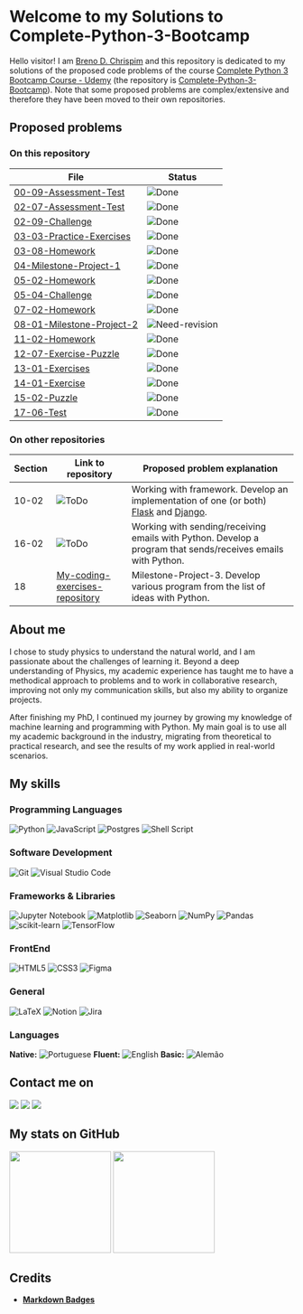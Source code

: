 # Welcome to my Solutions to Complete-Python-3-Bootcamp

Hello visitor! I am [Breno D. Chrispim](https://github.com/DChrispim) and this repository is dedicated to my solutions of the proposed code problems of the course [Complete Python 3 Bootcamp Course - Udemy](https://www.udemy.com/complete-python-bootcamp/?couponCode=COMPLETE_GITHUB) (the repository is [Complete-Python-3-Bootcamp](https://github.com/Pierian-Data/Complete-Python-3-Bootcamp)). Note that some proposed problems are complex/extensive and therefore they have been moved to their own repositories.

## Proposed problems

### On this repository

| File                                                         | Status                                                              |
| ------------------------------------------------------------ | ------------------------------------------------------------------- |
| [00-09-Assessment-Test](00-09-Assessment-Test.ipynb)         | ![Done](https://img.shields.io/badge/Done-green)                    |
| [02-07-Assessment-Test](02-07-Assessment-Test.ipynb)         | ![Done](https://img.shields.io/badge/Done-green)                    |
| [02-09-Challenge](02-09-Challenge.ipynb)                     | ![Done](https://img.shields.io/badge/Done-green)                    |
| [03-03-Practice-Exercises](03-03-Practice-Exercises.ipynb)   | ![Done](https://img.shields.io/badge/Done-green)                    |
| [03-08-Homework](03-08-Homework.ipynb)                       | ![Done](https://img.shields.io/badge/Done-green)                    |
| [04-Milestone-Project-1](04-Milestone-Project-1.ipynb)       | ![Done](https://img.shields.io/badge/Done-green)                    |
| [05-02-Homework](05-02-Homework.ipynb)                       | ![Done](https://img.shields.io/badge/Done-green)                    |
| [05-04-Challenge](05-04-Challenge.ipynb)                     | ![Done](https://img.shields.io/badge/Done-green)                    |
| [07-02-Homework](07-02-Homework.ipynb)                       | ![Done](https://img.shields.io/badge/Done-green)                    |
| [08-01-Milestone-Project-2](08-01-Milestone-Project-2.ipynb) | ![Need-revision](https://img.shields.io/badge/Need%20Revision-blue) |
| [11-02-Homework](11-02-Homework.ipynb)                       | ![Done](https://img.shields.io/badge/Done-green)                    |
| [12-07-Exercise-Puzzle](12-07-Exercise-Puzzle.ipynb)         | ![Done](https://img.shields.io/badge/Done-green)                    |
| [13-01-Exercises](13-01-Exercises.ipynb)                     | ![Done](https://img.shields.io/badge/Done-green)                    |
| [14-01-Exercise](14-01-Exercise.ipynb)                       | ![Done](https://img.shields.io/badge/Done-green)                    |
| [15-02-Puzzle](15-02-Puzzle.ipynb)                           | ![Done](https://img.shields.io/badge/Done-green)                    |
| [17-06-Test](17-06-Test.ipynb)                               | ![Done](https://img.shields.io/badge/Done-green)                    |

### On other repositories

| Section | Link to repository                                                                 | Proposed problem explanation                                                                                                                      |
| ------- | ---------------------------------------------------------------------------------- | ------------------------------------------------------------------------------------------------------------------------------------------------- |
| 10-02   | ![ToDo](https://img.shields.io/badge/To%20Do-red)                                  | Working with framework. Develop an implementation of one (or both) [Flask](http://flask.pocoo.org/) and [Django](https://www.djangoproject.com/). |
| 16-02   | ![ToDo](https://img.shields.io/badge/To%20Do-red)                                  | Working with sending/receiving emails with Python. Develop a program that sends/receives emails with Python.                                      |
| 18      | [My-coding-exercises-repository](https://github.com/DChrispim/my-coding-exercises) | Milestone-Project-3. Develop various program from the list of ideas with Python.                                                                  |

## About me

I chose to study physics to understand the natural world, and I am passionate about the challenges of learning it. Beyond a deep understanding of Physics, my academic experience has taught me to have a methodical approach to problems and to work in collaborative research, improving not only my communication skills, but also my ability to organize projects.

After finishing my PhD, I continued my journey by growing my knowledge of machine learning and programming with Python. My main goal is to use all my academic background in the industry, migrating from theoretical to practical research, and see the results of my work applied in real-world scenarios.

## My skills

### Programming Languages

![Python](https://img.shields.io/badge/python-3670A0?style=for-the-badge&logo=python&logoColor=ffdd54)
![JavaScript](https://img.shields.io/badge/javascript-%23323330.svg?style=for-the-badge&logo=javascript&logoColor=%23F7DF1E)
![Postgres](https://img.shields.io/badge/postgres-%23316192.svg?style=for-the-badge&logo=postgresql&logoColor=white)
![Shell Script](https://img.shields.io/badge/shell_script-%23121011.svg?style=for-the-badge&logo=gnu-bash&logoColor=white)

### Software Development

![Git](https://img.shields.io/badge/git-%23F05033.svg?style=for-the-badge&logo=git&logoColor=white)
![Visual Studio Code](https://img.shields.io/badge/Visual%20Studio%20Code-0078d7.svg?style=for-the-badge&logo=visual-studio-code&logoColor=white)

### Frameworks & Libraries

![Jupyter Notebook](https://img.shields.io/badge/jupyter-%23FA0F00.svg?style=for-the-badge&logo=jupyter&logoColor=white)
![Matplotlib](https://img.shields.io/badge/Matplotlib-%23ffffff.svg?style=for-the-badge&logo=Matplotlib&logoColor=black)
![Seaborn](https://img.shields.io/badge/SeaBorn-%3670A0.svg?style=for-the-badge&logo=python&logoColor=white)
![NumPy](https://img.shields.io/badge/numpy-%23013243.svg?style=for-the-badge&logo=numpy&logoColor=white)
![Pandas](https://img.shields.io/badge/pandas-%23150458.svg?style=for-the-badge&logo=pandas&logoColor=white)
![scikit-learn](https://img.shields.io/badge/scikit--learn-%23F7931E.svg?style=for-the-badge&logo=scikit-learn&logoColor=white)
![TensorFlow](https://img.shields.io/badge/TensorFlow-%23FF6F00.svg?style=for-the-badge&logo=TensorFlow&logoColor=white)

### FrontEnd

![HTML5](https://img.shields.io/badge/html5-%23E34F26.svg?style=for-the-badge&logo=html5&logoColor=white)
![CSS3](https://img.shields.io/badge/css3-%231572B6.svg?style=for-the-badge&logo=css3&logoColor=white)
![Figma](https://img.shields.io/badge/figma-%23F24E1E.svg?style=for-the-badge&logo=figma&logoColor=white)

### General

![LaTeX](https://img.shields.io/badge/latex-%23008080.svg?style=for-the-badge&logo=latex&logoColor=white)
![Notion](https://img.shields.io/badge/Notion-%23000000.svg?style=for-the-badge&logo=notion&logoColor=white)
![Jira](https://img.shields.io/badge/jira-%230A0FFF.svg?style=for-the-badge&logo=jira&logoColor=white)

### Languages

**Native:** ![Portuguese](https://img.shields.io/badge/Portuguese-green)
**Fluent:** ![English](https://img.shields.io/badge/English-blue)
**Basic:** ![Alemão](https://img.shields.io/badge/Alemão-red)

## Contact me on

<div>
<a href = "mailto:brenoadsdc@gmail.com"><img loading="lazy" src="https://img.shields.io/badge/Gmail-D14836?style=for-the-badge&logo=gmail&logoColor=white" target="_blank"></a>
<a href="https://www.linkedin.com/in/brenochrispim/" target="_blank"><img loading="lazy" src="https://img.shields.io/badge/linkedin-%230077B5.svg?style=for-the-badge&logo=linkedin&logoColor=white" target="_blank"></a>
<a href="https://dchrispim.github.io/my-portfolio/" target="_blank"><img loading="lazy" src="https://img.shields.io/badge/My%20github%20page-121013?style=for-the-badge&logo=github&logoColor=white" target="_blank"></a>
</div>

## My stats on GitHub

<div>
<a href="https://github.com/DChrispim/"></a>
<img loading="lazy" height="180em" src="https://github-readme-stats.vercel.app/api/top-langs/?username=DChrispim&layout=compact&langs_count=7&theme=dracula"/>
<img loading="lazy" height="180em" src="https://github-readme-stats.vercel.app/api?username=DChrispim&show_icons=true&theme=dracula&include_all_commits=true&count_private=true"/>
</div>

## Credits

- [**Markdown Badges**](https://github.com/Ileriayo/markdown-badges)
